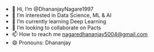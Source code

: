 - 👋 Hi, I’m @DhananjayNagare1997
- 👀 I’m interested in Data Science, ML & AI
- 🌱 I’m currently learning Deep Learning
- 💞️ I’m looking to collaborate on Pacts
- 📫 How to reach me nagaredhananjay5004@gmail.com
- 😄 Pronouns: Dhananjay
